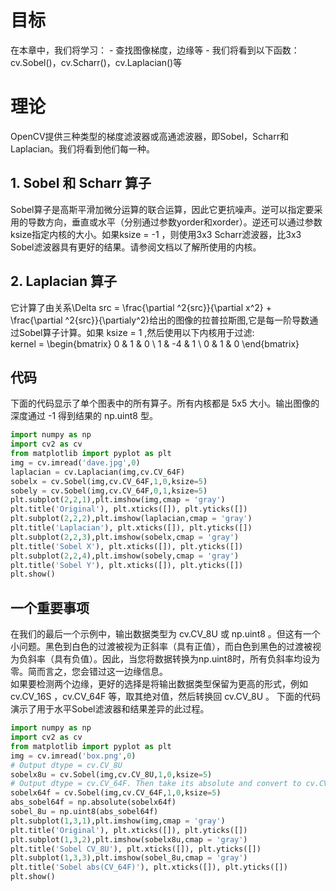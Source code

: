 # 目标
在本章中，我们将学习： - 查找图像梯度，边缘等 - 我们将看到以下函数：cv.Sobel()，cv.Scharr()，cv.Laplacian()等
# 理论
OpenCV提供三种类型的梯度滤波器或高通滤波器，即Sobel，Scharr和Laplacian。我们将看到他们每一种。
## 1. Sobel 和 Scharr 算子
Sobel算子是高斯平滑加微分运算的联合运算，因此它更抗噪声。逆可以指定要采用的导数方向，垂直或水平（分别通过参数yorder和xorder）。逆还可以通过参数ksize指定内核的大小。如果ksize = -1 ，则使用3x3 Scharr滤波器，比3x3 Sobel滤波器具有更好的结果。请参阅文档以了解所使用的内核。  
## 2. Laplacian 算子
它计算了由关系\Delta src = \frac{\partial ^2{src}}{\partial x^2} + \frac{\partial ^2{src}}{\partialy^2}给出的图像的拉普拉斯图,它是每一阶导数通过Sobel算子计算。如果 ksize = 1 ,然后使用以下内核用于过滤:  
kernel = \begin{bmatrix} 0 & 1 & 0 \\ 1 & -4 & 1 \\ 0 & 1 & 0 \end{bmatrix}
## 代码
下面的代码显示了单个图表中的所有算子。所有内核都是 5x5 大小。输出图像的深度通过 -1 得到结果的 np.uint8 型。
```Python
import numpy as np
import cv2 as cv
from matplotlib import pyplot as plt
img = cv.imread('dave.jpg',0)
laplacian = cv.Laplacian(img,cv.CV_64F)
sobelx = cv.Sobel(img,cv.CV_64F,1,0,ksize=5)
sobely = cv.Sobel(img,cv.CV_64F,0,1,ksize=5)
plt.subplot(2,2,1),plt.imshow(img,cmap = 'gray')
plt.title('Original'), plt.xticks([]), plt.yticks([])
plt.subplot(2,2,2),plt.imshow(laplacian,cmap = 'gray')
plt.title('Laplacian'), plt.xticks([]), plt.yticks([])
plt.subplot(2,2,3),plt.imshow(sobelx,cmap = 'gray')
plt.title('Sobel X'), plt.xticks([]), plt.yticks([])
plt.subplot(2,2,4),plt.imshow(sobely,cmap = 'gray')
plt.title('Sobel Y'), plt.xticks([]), plt.yticks([])
plt.show()
```
## 一个重要事项
在我们的最后一个示例中，输出数据类型为 cv.CV_8U 或 np.uint8 。但这有一个小问题。黑色到白色的过渡被视为正斜率（具有正值），而白色到黑色的过渡被视为负斜率（具有负值）。因此，当您将数据转换为np.uint8时，所有负斜率均设为零。简而言之，您会错过这一边缘信息。  
如果要检测两个边缘，更好的选择是将输出数据类型保留为更高的形式，例如 cv.CV_16S ，cv.CV_64F 等，取其绝对值，然后转换回 cv.CV_8U 。 下面的代码演示了用于水平Sobel滤波器和结果差异的此过程。  
```Python
import numpy as np
import cv2 as cv
from matplotlib import pyplot as plt
img = cv.imread('box.png',0)
# Output dtype = cv.CV_8U
sobelx8u = cv.Sobel(img,cv.CV_8U,1,0,ksize=5)
# Output dtype = cv.CV_64F. Then take its absolute and convert to cv.CV_8U
sobelx64f = cv.Sobel(img,cv.CV_64F,1,0,ksize=5)
abs_sobel64f = np.absolute(sobelx64f)
sobel_8u = np.uint8(abs_sobel64f)
plt.subplot(1,3,1),plt.imshow(img,cmap = 'gray')
plt.title('Original'), plt.xticks([]), plt.yticks([])
plt.subplot(1,3,2),plt.imshow(sobelx8u,cmap = 'gray')
plt.title('Sobel CV_8U'), plt.xticks([]), plt.yticks([])
plt.subplot(1,3,3),plt.imshow(sobel_8u,cmap = 'gray')
plt.title('Sobel abs(CV_64F)'), plt.xticks([]), plt.yticks([])
plt.show()
```








